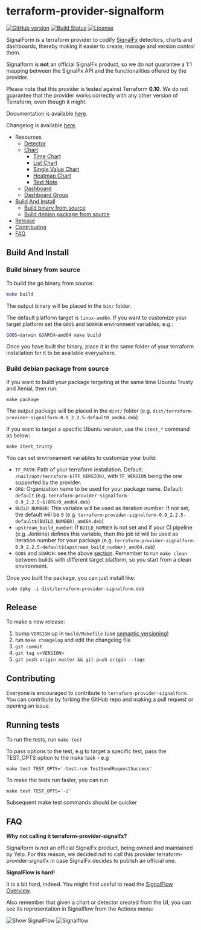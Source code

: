 # terraform-provider-signalform

[![GitHub version](https://badge.fury.io/gh/Yelp%2Fterraform-provider-signalform.svg)](https://badge.fury.io/gh/Yelp%2Fterraform-provider-signalform)
[![Build Status](https://travis-ci.org/Yelp/terraform-provider-signalform.svg?branch=master)](https://travis-ci.org/Yelp/terraform-provider-signalform)
[![License](https://img.shields.io/badge/License-Apache%202.0-blue.svg)](https://opensource.org/licenses/Apache-2.0)

SignalForm is a terraform provider to codify [SignalFx](http://signalfx.com) detectors, charts and dashboards, thereby making it easier to create, manage and version control them.

Signalform is **not** an official SignalFx product, so we do not guarantee a 1:1 mapping between the SignalFx API and the functionalities offered by the provider.

Please note that this provider is tested against Terraform **0.10**. We do not guarantee that the provider works correctly with any other version of Terraform, even though it might.

Documentation is available [here](https://yelp.github.io/terraform-provider-signalform/).

Changelog is available [here](https://github.com/Yelp/terraform-provider-signalform/blob/master/build/changelog).


* Resources
    * [Detector](https://yelp.github.io/terraform-provider-signalform/resources/detector.html)
    * [Chart](https://yelp.github.io/terraform-provider-signalform/resources/chart.html)
        * [Time Chart](https://yelp.github.io/terraform-provider-signalform/resources/time_chart.html)
        * [List Chart](https://yelp.github.io/terraform-provider-signalform/resources/list_chart.html)
        * [Single Value Chart](https://yelp.github.io/terraform-provider-signalform/resources/single_value_chart.html)
        * [Heatmap Chart](https://yelp.github.io/terraform-provider-signalform/resources/heatmap_chart.html)
        * [Text Note](https://yelp.github.io/terraform-provider-signalform/resources/text_note.html)
    * [Dashboard](https://yelp.github.io/terraform-provider-signalform/resources/dashboard.html)
    * [Dashboard Group](https://yelp.github.io/terraform-provider-signalform/resources/dashboard_group.html)
* [Build And Install](#build-and-install)
    * [Build binary from source](#build-binary-from-source)
    * [Build debian package from source](#build-debian-package-from-source)
* [Release](#release)
* [Contributing](#contributing)
* [FAQ](#faq)


## Build And Install

### Build binary from source

To build the go binary from source:

```bash
make build
```

The output binary will be placed in the `bin/` folder.

The default platform target is `linux-amd64`. If you want to customize your target platform set the `GOOS` and `GOARCH` environment variables; e.g.:
```bash
GOOS=darwin GOARCH=amd64 make build
```

Once you have built the binary, place it in the same folder of your terraform installation for it to be available everywhere.

### Build debian package from source

If you want to build your package targeting at the same time Ubuntu Trusty and Xenial, then run:
```shell
make package
```

The output package will be placed in the `dist/` folder (e.g. `dist/terraform-provider-signalform-0.9_2.2.5-default0_amd64.deb`)

If you want to target a specific Ubuntu version, use the `itest_*` command as below:
```shell
make itest_trusty
```

You can set environament variables to customize your build:

* `TF_PATH`: Path of your terraform installation. Default: `/nail/opt/terraform-$(TF_VERSION)`, with `TF_VERSION` being the one supported by the provider.
* `ORG`: Organization name to be used for your package name. Default: `default` (e.g. `terraform-provider-signalform-0.9_2.2.5-$(ORG)0_amd64.deb`)
* `BUILD_NUMBER`: This variable will be used as iteration number. If not set, the default will be `0` (e.g. `terraform-provider-signalform-0.9_2.2.5-default$(BUILD_NUMBER)_amd64.deb`)
* `upstream_build_number`: If `BUILD_NUMBER` is not set and if your CI pipeline (e.g. Jenkins) defines this variable, then the job id will be used as iteration number for your package (e.g. `terraform-provider-signalform-0.9_2.2.5-default$(upstream_build_number)_amd64.deb`)
* `GOOS` and `GOARCH`: see the above [section](#build-binary-from-source). Remember to run `make clean` between builds with different target platform, so you start from a clean environment.

Once you built the package, you can just install like:
```shell
sudo dpkg -i dist/terraform-provider-signalform.deb
```

## Release

To make a new release:

1. bump `VERSION` up in `build/Makefile` (use [semantic versioning](http://semver.org/))
1. run `make changelog` and edit the changelog file
1. `git commit`
1. `git tag v<VERSION>`
1. `git push origin master && git push origin --tags`


## Contributing
Everyone is encouraged to contribute to `terraform-provider-signalform`. You can contribute by forking the GitHub repo and making a pull request or opening an issue.

## Running tests

To run the tests, run `make test`

To pass options to the test, e.g to target a specific test, pass the TEST_OPTS
option to the make task - e.g

```
make test TEST_OPTS='-test.run TestSendRequestSuccess'
```

To make the tests run faster, you can run

```
make test TEST_OPTS='-i'
```

Subsequent make test commands should be quicker

## FAQ

**Why not calling it terraform-provider-signalfx?**

Signalform is *not* an official SignalFx product, being owned and maintained by Yelp. For this reason, we decided not to call this provider terraform-provider-signalfx in case SignalFx decides to publish an official one.

**SignalFlow is hard!**

It is a bit hard, indeed. You might find useful to read the [SignalFlow Overview](https://developers.signalfx.com/docs/signalflow-overview).

Also remember that given a chart or detector created from the UI, you can see its representation in Signalflow from the Actions menu:

![Show SignalFlow](https://github.com/Yelp/terraform-provider-signalform/raw/master/docs/show_signalflow.png)
![Signalflow](https://github.com/Yelp/terraform-provider-signalform/raw/master/docs/signalflow.png)
